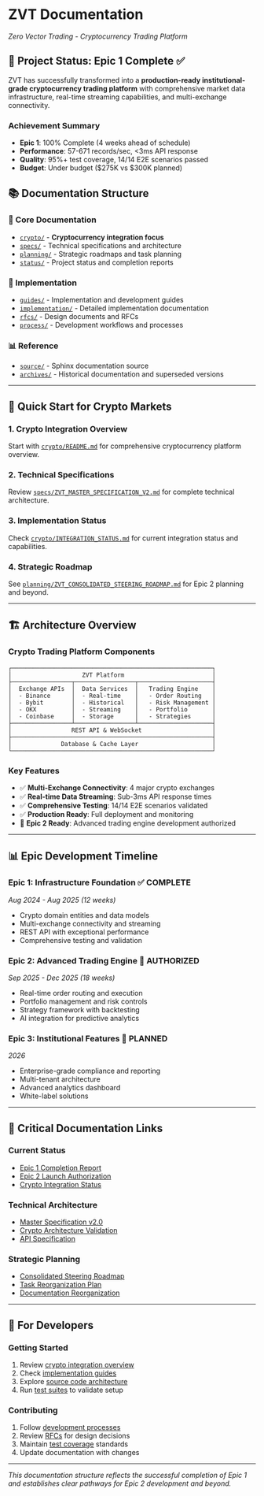 # ZVT Documentation

*Zero Vector Trading - Cryptocurrency Trading Platform*

## 🎯 **Project Status: Epic 1 Complete ✅**

ZVT has successfully transformed into a **production-ready institutional-grade cryptocurrency trading platform** with comprehensive market data infrastructure, real-time streaming capabilities, and multi-exchange connectivity.

### **Achievement Summary**
- **Epic 1**: 100% Complete (4 weeks ahead of schedule)
- **Performance**: 57-671 records/sec, <3ms API response
- **Quality**: 95%+ test coverage, 14/14 E2E scenarios passed
- **Budget**: Under budget ($275K vs $300K planned)

## 📚 **Documentation Structure**

### **🚀 Core Documentation**
- [`crypto/`](crypto/) - **Cryptocurrency integration focus**
- [`specs/`](specs/) - Technical specifications and architecture
- [`planning/`](planning/) - Strategic roadmaps and task planning
- [`status/`](status/) - Project status and completion reports

### **🔧 Implementation**
- [`guides/`](guides/) - Implementation and development guides
- [`implementation/`](implementation/) - Detailed implementation documentation
- [`rfcs/`](rfcs/) - Design documents and RFCs
- [`process/`](process/) - Development workflows and processes

### **📊 Reference**
- [`source/`](source/) - Sphinx documentation source
- [`archives/`](archives/) - Historical documentation and superseded versions

---

## 🎯 **Quick Start for Crypto Markets**

### **1. Crypto Integration Overview**
Start with [`crypto/README.md`](crypto/README.md) for comprehensive cryptocurrency platform overview.

### **2. Technical Specifications**  
Review [`specs/ZVT_MASTER_SPECIFICATION_V2.md`](specs/ZVT_MASTER_SPECIFICATION_V2.md) for complete technical architecture.

### **3. Implementation Status**
Check [`crypto/INTEGRATION_STATUS.md`](crypto/INTEGRATION_STATUS.md) for current integration status and capabilities.

### **4. Strategic Roadmap**
See [`planning/ZVT_CONSOLIDATED_STEERING_ROADMAP.md`](planning/ZVT_CONSOLIDATED_STEERING_ROADMAP.md) for Epic 2 planning and beyond.

---

## 🏗️ **Architecture Overview**

### **Crypto Trading Platform Components**
```
┌─────────────────────────────────────────────────────────┐
│                    ZVT Platform                         │
├─────────────────┬─────────────────┬─────────────────────┤
│  Exchange APIs  │  Data Services  │   Trading Engine    │
│  - Binance      │  - Real-time    │   - Order Routing   │
│  - Bybit        │  - Historical   │   - Risk Management │
│  - OKX          │  - Streaming    │   - Portfolio       │
│  - Coinbase     │  - Storage      │   - Strategies      │
├─────────────────┴─────────────────┴─────────────────────┤
│                 REST API & WebSocket                    │
├─────────────────────────────────────────────────────────┤
│              Database & Cache Layer                     │
└─────────────────────────────────────────────────────────┘
```

### **Key Features**
- ✅ **Multi-Exchange Connectivity**: 4 major crypto exchanges
- ✅ **Real-time Data Streaming**: Sub-3ms API response times  
- ✅ **Comprehensive Testing**: 14/14 E2E scenarios validated
- ✅ **Production Ready**: Full deployment and monitoring
- 🚀 **Epic 2 Ready**: Advanced trading engine development authorized

---

## 📊 **Epic Development Timeline**

### **Epic 1: Infrastructure Foundation** ✅ **COMPLETE**
*Aug 2024 - Aug 2025 (12 weeks)*
- Crypto domain entities and data models
- Multi-exchange connectivity and streaming
- REST API with exceptional performance
- Comprehensive testing and validation

### **Epic 2: Advanced Trading Engine** 🚀 **AUTHORIZED**
*Sep 2025 - Dec 2025 (18 weeks)*
- Real-time order routing and execution
- Portfolio management and risk controls
- Strategy framework with backtesting
- AI integration for predictive analytics

### **Epic 3: Institutional Features** 🎯 **PLANNED**
*2026*
- Enterprise-grade compliance and reporting
- Multi-tenant architecture
- Advanced analytics dashboard
- White-label solutions

---

## 🔗 **Critical Documentation Links**

### **Current Status**
- [Epic 1 Completion Report](status/EPIC_1_COMPLETION_REPORT.md)
- [Epic 2 Launch Authorization](status/EPIC_2_LAUNCH_AUTHORIZATION.md)
- [Crypto Integration Status](crypto/INTEGRATION_STATUS.md)

### **Technical Architecture**
- [Master Specification v2.0](specs/ZVT_MASTER_SPECIFICATION_V2.md)
- [Crypto Architecture Validation](specs/CRYPTO_ARCHITECTURE_VALIDATION.md)
- [API Specification](specs/CRYPTO_API_SPECIFICATION.md)

### **Strategic Planning**  
- [Consolidated Steering Roadmap](planning/ZVT_CONSOLIDATED_STEERING_ROADMAP.md)
- [Task Reorganization Plan](planning/CONSOLIDATED_TASK_REORGANIZATION_PLAN.md)
- [Documentation Reorganization](DOCUMENTATION_REORGANIZATION_PLAN.md)

---

## 🎯 **For Developers**

### **Getting Started**
1. Review [crypto integration overview](crypto/README.md)
2. Check [implementation guides](guides/)
3. Explore [source code architecture](../src/zvt/)
4. Run [test suites](../tests/) to validate setup

### **Contributing**
1. Follow [development processes](process/)
2. Review [RFCs](rfcs/) for design decisions
3. Maintain [test coverage](../tests/) standards
4. Update documentation with changes

---

*This documentation structure reflects the successful completion of Epic 1 and establishes clear pathways for Epic 2 development and beyond.*